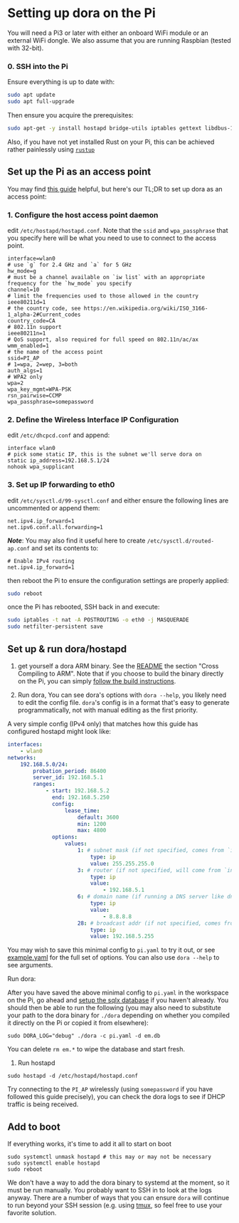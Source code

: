 # Setting up dora on the Pi

You will need a Pi3 or later with either an onboard WiFi module or an external WiFi dongle. We also assume that you are running Raspbian (tested with 32-bit).

### 0. SSH into the Pi

Ensure everything is up to date with:

```bash
sudo apt update
sudo apt full-upgrade
```

Then ensure you acquire the prerequisites:

```bash
sudo apt-get -y install hostapd bridge-utils iptables gettext libdbus-1-dev libidn11-dev libnetfilter-conntrack-dev nettle-dev netfilter-persistent iptables-persistent
```

Also, if you have not yet installed Rust on your Pi, this can be achieved rather painlessly using [`rustup`](https://rustup.rs)

## Set up the Pi as an access point

You may find [this guide](https://www.raspberrypi.com/documentation/computers/configuration.html#setting-up-a-routed-wireless-access-point) helpful, but here's our TL;DR to set up dora as an access point:

### 1. Configure the host access point daemon

edit `/etc/hostapd/hostapd.conf`. Note that the `ssid` and `wpa_passphrase` that you specify here will be what you need to use to connect to the access point.

```
interface=wlan0
# use `g` for 2.4 GHz and `a` for 5 GHz
hw_mode=g
# must be a channel available on `iw list` with an appropriate frequency for the `hw_mode` you specify
channel=10
# limit the frequencies used to those allowed in the country
ieee80211d=1
# the country code, see https://en.wikipedia.org/wiki/ISO_3166-1_alpha-2#Current_codes
country_code=CA
# 802.11n support
ieee80211n=1
# QoS support, also required for full speed on 802.11n/ac/ax
wmm_enabled=1
# the name of the access point
ssid=PI_AP
# 1=wpa, 2=wep, 3=both
auth_algs=1
# WPA2 only
wpa=2
wpa_key_mgmt=WPA-PSK
rsn_pairwise=CCMP
wpa_passphrase=somepassword
```

### 2. Define the Wireless Interface IP Configuration

edit `/etc/dhcpcd.conf` and append:

```
interface wlan0
# pick some static IP, this is the subnet we'll serve dora on
static ip_address=192.168.5.1/24
nohook wpa_supplicant
```

### 3. Set up IP forwarding to eth0

edit `/etc/sysctl.d/99-sysctl.conf` and either ensure the following lines are uncommented or append them:

```
net.ipv4.ip_forward=1
net.ipv6.conf.all.forwarding=1
```

**_Note_**: You may also find it useful here to create `/etc/sysctl.d/routed-ap.conf` and set its contents to:

```
# Enable IPv4 routing
net.ipv4.ip_forward=1
```

then reboot the Pi to ensure the configuration settings are properly applied:

```bash
sudo reboot
```

once the Pi has rebooted, SSH back in and execute:

```bash
sudo iptables -t nat -A POSTROUTING -o eth0 -j MASQUERADE
sudo netfilter-persistent save
```

## Set up & run dora/hostapd

1. get yourself a dora ARM binary. See the [README](../README.md#cross-compiling-to-arm) the section "Cross Compiling to ARM". Note that if you choose to build the binary directly on the Pi, you can simply [follow the build instructions](../README.md#buildrun).

1. Run dora, You can see dora's options with `dora --help`, you likely need to edit the config file. `dora`'s config is in a format that's easy to generate programmatically, not with manual editing as the first priority.

A very simple config (IPv4 only) that matches how this guide has configured hostapd might look like:

```yaml
interfaces:
    - wlan0
networks:
    192.168.5.0/24:
        probation_period: 86400
        server_id: 192.168.5.1
        ranges:
            - start: 192.168.5.2
              end: 192.168.5.250
              config:
                  lease_time:
                      default: 3600
                      min: 1200
                      max: 4800
              options:
                  values:
                      1: # subnet mask (if not specified, comes from `interfaces`)
                          type: ip
                          value: 255.255.255.0
                      3: # router (if not specified, will come from `interfaces`)
                          type: ip
                          value:
                              - 192.168.5.1
                      6: # domain name (if running a DNS server like dnsmasq also, use its IP)
                          type: ip
                          value:
                              - 8.8.8.8
                      28: # broadcast addr (if not specified, comes from `interfaces`)
                          type: ip
                          value: 192.168.5.255
```

You may wish to save this minimal config to `pi.yaml` to try it out, or see [example.yaml](../example.yaml) for the full set of options. You can also use `dora --help` to see arguments.

Run dora:

After you have saved the above minimal config to `pi.yaml` in the workspace on the Pi, go ahead and [setup the sqlx database](../README.md#buildrun) if you haven't already. You should then be able to run the following (you may also need to substitute your path to the dora binary for `./dora` depending on whether you compiled it directly on the Pi or copied it from elsewhere):

```
sudo DORA_LOG="debug" ./dora -c pi.yaml -d em.db
```

You can delete `rm em.*` to wipe the database and start fresh.

1. Run hostapd

```
sudo hostapd -d /etc/hostapd/hostapd.conf
```

Try connecting to the `PI_AP` wirelessly (using `somepassword` if you have followed this guide precisely), you can check the dora logs to see if DHCP traffic is being received.

## Add to boot

If everything works, it's time to add it all to start on boot

```
sudo systemctl unmask hostapd # this may or may not be necessary
sudo systemctl enable hostapd
sudo reboot
```

We don't have a way to add the dora binary to systemd at the moment, so it must be run manually. You probably want to SSH in to look at the logs anyway. There are a number of ways that you can ensure `dora` will continue to run beyond your SSH session (e.g. using [tmux](https://github.com/tmux/tmux/wiki), so feel free to use your favorite solution.
